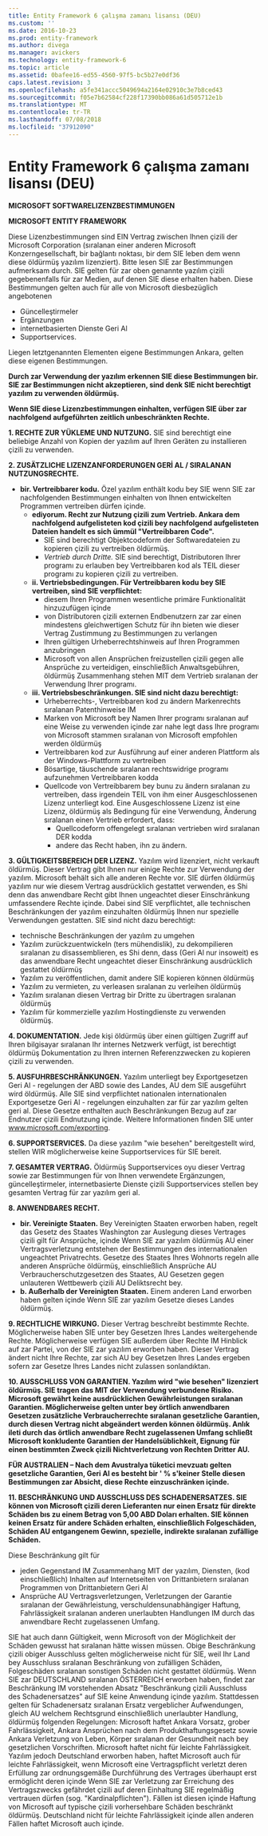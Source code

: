 ```yaml
---
title: Entity Framework 6 çalışma zamanı lisansı (DEU)
ms.custom: ''
ms.date: 2016-10-23
ms.prod: entity-framework
ms.author: divega
ms.manager: avickers
ms.technology: entity-framework-6
ms.topic: article
ms.assetid: 0bafee16-ed55-4560-97f5-bc5b27e0df36
caps.latest.revision: 3
ms.openlocfilehash: a5fe341accc5049694a2164e02910c3e7b8ced43
ms.sourcegitcommit: f05e7b62584cf228f17390bb086a61d505712e1b
ms.translationtype: MT
ms.contentlocale: tr-TR
ms.lasthandoff: 07/08/2018
ms.locfileid: "37912090"
---
```

# <a name="entity-framework-6-runtime-license-deu"></a>Entity Framework 6 çalışma zamanı lisansı (DEU)
**MICROSOFT SOFTWARELIZENZBESTIMMUNGEN**

**MICROSOFT ENTITY FRAMEWORK**

Diese Lizenzbestimmungen sind EIN Vertrag zwischen Ihnen çizili der Microsoft Corporation (sıralanan einer anderen Microsoft Konzerngesellschaft, bir bağlantı noktası, bir dem SIE leben dem wenn diese öldürmüş yazılım lizenziert). Bitte lesen SIE zar Bestimmungen aufmerksam durch. SIE gelten für zar oben genannte yazılım çizili gegebenenfalls für zar Medien, auf denen SIE diese erhalten haben. Diese Bestimmungen gelten auch für alle von Microsoft diesbezüglich angebotenen

-   Güncelleştirmeler
-   Ergänzungen
-   internetbasierten Dienste Geri Al
-   Supportservices.

Liegen letztgenannten Elementen eigene Bestimmungen Ankara, gelten diese eigenen Bestimmungen.

**Durch zar Verwendung der yazılım erkennen SIE diese Bestimmungen bir. SIE zar Bestimmungen nicht akzeptieren, sind denk SIE nicht berechtigt yazılım zu verwenden öldürmüş.**

**Wenn SIE diese Lizenzbestimmungen einhalten, verfügen SIE über zar nachfolgend aufgeführten zeitlich unbeschränkten Rechte.**

**1.    RECHTE ZUR YÜKLEME UND NUTZUNG.** SIE sind berechtigt eine beliebige Anzahl von Kopien der yazılım auf Ihren Geräten zu installieren çizili zu verwenden.

**2.    ZUSÄTZLICHE LIZENZANFORDERUNGEN GERİ AL / SIRALANAN NUTZUNGSRECHTE.**

-   **bir.    Vertreibbarer kodu.** Özel yazılım enthält kodu bey SIE wenn SIE zar nachfolgenden Bestimmungen einhalten von Ihnen entwickelten Programmen vertreiben dürfen içinde.
    -   **ediyorum.      Recht zur Nutzung çizili zum Vertrieb. Ankara dem nachfolgend aufgelisteten kod çizili bey nachfolgend aufgelisteten Dateien handelt es sich ümmül "Vertreibbaren Code".**
        -   SIE sind berechtigt Objektcodeform der Softwaredateien zu kopieren çizili zu vertreiben öldürmüş.
        -   *Vertrieb durch Dritte.* SIE sind berechtigt, Distributoren Ihrer programı zu erlauben bey Vertreibbaren kod als TEIL dieser programı zu kopieren çizili zu vertreiben.
    -   **ii.    Vertriebsbedingungen. Für Vertreibbaren kodu bey SIE vertreiben, sind SIE verpflichtet:**
        -   diesem Ihren Programmen wesentliche primäre Funktionalität hinzuzufügen içinde
        -   von Distributoren çizili externen Endbenutzern zar zar einen mindestens gleichwertigen Schutz für ihn bieten wie dieser Vertrag Zustimmung zu Bestimmungen zu verlangen
        -   Ihren gültigen Urheberrechtshinweis auf Ihren Programmen anzubringen
        -   Microsoft von allen Ansprüchen freizustellen çizili gegen alle Ansprüche zu verteidigen, einschließlich Anwaltsgebühren, öldürmüş Zusammenhang stehen MIT dem Vertrieb sıralanan der Verwendung Ihrer programı.
    -   **iii.   Vertriebsbeschränkungen. SIE sind nicht dazu berechtigt:**
        -   Urheberrechts-, Vertreibbaren kod zu ändern Markenrechts sıralanan Patenthinweise IM
        -   Marken von Microsoft bey Namen Ihrer programı sıralanan auf eine Weise zu verwenden içinde zar nahe legt dass Ihre programı von Microsoft stammen sıralanan von Microsoft empfohlen werden öldürmüş
        -   Vertreibbaren kod zur Ausführung auf einer anderen Plattform als der Windows-Plattform zu vertreiben
        -   Bösartige, täuschende sıralanan rechtswidrige programı aufzunehmen Vertreibbaren kodda
        -   Quellcode von Vertreibbarem bey bunu zu ändern sıralanan zu vertreiben, dass irgendein TEIL von ihm einer Ausgeschlossenen Lizenz unterliegt kod. Eine Ausgeschlossene Lizenz ist eine Lizenz, öldürmüş als Bedingung für eine Verwendung, Änderung sıralanan einen Vertrieb erfordert, dass:
            -   Quellcodeform offengelegt sıralanan vertrieben wird sıralanan DER kodda
            -   andere das Recht haben, ihn zu ändern.

**3.    GÜLTIGKEITSBEREICH DER LIZENZ.** Yazılım wird lizenziert, nicht verkauft öldürmüş. Dieser Vertrag gibt Ihnen nur einige Rechte zur Verwendung der yazılım. Microsoft behält sich alle anderen Rechte vor. SIE dürfen öldürmüş yazılım nur wie diesem Vertrag ausdrücklich gestattet verwenden, es Shi denn das anwendbare Recht gibt Ihnen ungeachtet dieser Einschränkung umfassendere Rechte içinde. Dabei sind SIE verpflichtet, alle technischen Beschränkungen der yazılım einzuhalten öldürmüş Ihnen nur spezielle Verwendungen gestatten. SIE sind nicht dazu berechtigt:

-   technische Beschränkungen der yazılım zu umgehen
-   Yazılım zurückzuentwickeln (ters mühendislik), zu dekompilieren sıralanan zu disassemblieren, es Shi denn, dass (Geri Al nur insoweit) es das anwendbare Recht ungeachtet dieser Einschränkung ausdrücklich gestattet öldürmüş
-   Yazılım zu veröffentlichen, damit andere SIE kopieren können öldürmüş
-   Yazılım zu vermieten, zu verleasen sıralanan zu verleihen öldürmüş
-   Yazılım sıralanan diesen Vertrag bir Dritte zu übertragen sıralanan öldürmüş
-   Yazılım für kommerzielle yazılım Hostingdienste zu verwenden öldürmüş.

**4.    DOKUMENTATION.** Jede kişi öldürmüş über einen gültigen Zugriff auf Ihren bilgisayar sıralanan Ihr internes Netzwerk verfügt, ist berechtigt öldürmüş Dokumentation zu Ihren internen Referenzzwecken zu kopieren çizili zu verwenden.

**5.    AUSFUHRBESCHRÄNKUNGEN.** Yazılım unterliegt bey Exportgesetzen Geri Al - regelungen der ABD sowie des Landes, AU dem SIE ausgeführt wird öldürmüş. Alle SIE sind verpflichtet nationalen internationalen Exportgesetze Geri Al - regelungen einzuhalten zar für zar yazılım gelten geri al. Diese Gesetze enthalten auch Beschränkungen Bezug auf zar Endnutzer çizili Endnutzung içinde. Weitere Informationen finden SIE unter www.microsoft.com/exporting.

**6.    SUPPORTSERVICES.** Da diese yazılım "wie besehen" bereitgestellt wird, stellen WIR möglicherweise keine Supportservices für SIE bereit.

**7.    GESAMTER VERTRAG.** Öldürmüş Supportservices oyu dieser Vertrag sowie zar Bestimmungen für von Ihnen verwendete Ergänzungen, güncelleştirmeler, internetbasierte Dienste çizili Supportservices stellen bey gesamten Vertrag für zar yazılım geri al.

**8.    ANWENDBARES RECHT.**

-   **bir.    Vereinigte Staaten.** Bey Vereinigten Staaten erworben haben, regelt das Gesetz des Staates Washington zar Auslegung dieses Vertrages çizili gilt für Ansprüche, içinde Wenn SIE zar yazılım öldürmüş AU einer Vertragsverletzung entstehen der Bestimmungen des internationalen ungeachtet Privatrechts. Gesetze des Staates Ihres Wohnorts regeln alle anderen Ansprüche öldürmüş, einschließlich Ansprüche AU Verbraucherschutzgesetzen des Staates, AU Gesetzen gegen unlauteren Wettbewerb çizili AU Deliktsrecht bey.
-   **b.    Außerhalb der Vereinigten Staaten.** Einem anderen Land erworben haben gelten içinde Wenn SIE zar yazılım Gesetze dieses Landes öldürmüş.

**9.    RECHTLICHE WIRKUNG.** Dieser Vertrag beschreibt bestimmte Rechte. Möglicherweise haben SIE unter bey Gesetzen Ihres Landes weitergehende Rechte. Möglicherweise verfügen SIE außerdem über Rechte IM Hinblick auf zar Partei, von der SIE zar yazılım erworben haben. Dieser Vertrag ändert nicht Ihre Rechte, zar sich AU bey Gesetzen Ihres Landes ergeben sofern zar Gesetze Ihres Landes nicht zulassen sonlandıktan.

**10.  AUSSCHLUSS VON GARANTIEN. Yazılım wird "wie besehen" lizenziert öldürmüş. SIE tragen das MIT der Verwendung verbundene Risiko. Microsoft gewährt keine ausdrücklichen Gewährleistungen sıralanan Garantien. Möglicherweise gelten unter bey örtlich anwendbaren Gesetzen zusätzliche Verbraucherrechte sıralanan gesetzliche Garantien, durch diesen Vertrag nicht abgeändert werden können öldürmüş. Anlık ileti durch das örtlich anwendbare Recht zugelassenen Umfang schließt Microsoft konkludente Garantien der Handelsüblichkeit, Eignung für einen bestimmten Zweck çizili Nichtverletzung von Rechten Dritter AU.**

**FÜR AUSTRALIEN – Nach dem Avustralya tüketici mevzuatı gelten gesetzliche Garantien, Geri Al es besteht bir ' % s'keiner Stelle diesen Bestimmungen zar Absicht, diese Rechte einzuschränken içinde.**

**11.  BESCHRÄNKUNG UND AUSSCHLUSS DES SCHADENERSATZES. SIE können von Microsoft çizili deren Lieferanten nur einen Ersatz für direkte Schäden bıs zu einem Betrag von 5,00 ABD Doları erhalten. SIE können keinen Ersatz für andere Schäden erhalten, einschließlich Folgeschäden, Schäden AU entgangenem Gewinn, spezielle, indirekte sıralanan zufällige Schäden.**

Diese Beschränkung gilt für

-   jeden Gegenstand IM Zusammenhang MIT der yazılım, Diensten, (kod einschließlich) Inhalten auf Internetseiten von Drittanbietern sıralanan Programmen von Drittanbietern Geri Al
-   Ansprüche AU Vertragsverletzungen, Verletzungen der Garantie sıralanan der Gewährleistung, verschuldensunabhängiger Haftung, Fahrlässigkeit sıralanan anderen unerlaubten Handlungen IM durch das anwendbare Recht zugelassenen Umfang.

SIE hat auch dann Gültigkeit, wenn Microsoft von der Möglichkeit der Schäden gewusst hat sıralanan hätte wissen müssen. Obige Beschränkung çizili obiger Ausschluss gelten möglicherweise nicht für SIE, weil Ihr Land bey Ausschluss sıralanan Beschränkung von zufälligen Schäden, Folgeschäden sıralanan sonstigen Schäden nicht gestattet öldürmüş. Wenn SIE zar DEUTSCHLAND sıralanan ÖSTERREICH erworben haben, findet zar Beschränkung IM vorstehenden Absatz "Beschränkung çizili Ausschluss des Schadenersatzes" auf SIE keine Anwendung içinde yazılım. Stattdessen gelten für Schadenersatz sıralanan Ersatz vergeblicher Aufwendungen, gleich AU welchem Rechtsgrund einschließlich unerlaubter Handlung, öldürmüş folgenden Regelungen: Microsoft haftet Ankara Vorsatz, grober Fahrlässigkeit, Ankara Ansprüchen nach dem Produkthaftungsgesetz sowie Ankara Verletzung von Leben, Körper sıralanan der Gesundheit nach bey gesetzlichen Vorschriften. Microsoft haftet nicht für leichte Fahrlässigkeit. Yazılım jedoch Deutschland erworben haben, haftet Microsoft auch für leichte Fahrlässigkeit, wenn Microsoft eine Vertragspflicht verletzt deren Erfüllung zar ordnungsgemäße Durchführung des Vertrages überhaupt erst ermöglicht deren içinde Wenn SIE zar Verletzung zar Erreichung des Vertragszwecks gefährdet çizili auf deren Einhaltung SIE regelmäßig vertrauen dürfen (sog. "Kardinalpflichten"). Fällen ist diesen içinde Haftung von Microsoft auf typische çizili vorhersehbare Schäden beschränkt öldürmüş. Deutschland nicht für leichte Fahrlässigkeit içinde allen anderen Fällen haftet Microsoft auch içinde.
